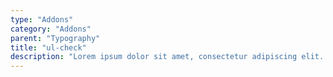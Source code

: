 ```yaml
---
type: "Addons"
category: "Addons"
parent: "Typography"
title: "ul-check"
description: "Lorem ipsum dolor sit amet, consectetur adipiscing elit. Nunc tempus laoreet leo sit amet iaculis."
---
```


<demo>
  <demovanilla src="vanilla/addons/typography/ul-check">
  </demovanilla>
</demo>
